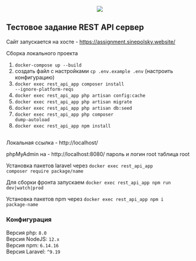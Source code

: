 <p align="center"><img src="https://laravel.com/assets/img/components/logo-laravel.svg"></p>

## Тестовое задание REST API сервер

Сайт запускается на хосте - https://assignment.sinepolsky.website/

Сборка локального проекта

1) <code>docker-compose up --build</code>
2) создать файл с настройками <code>cp .env.example .env</code> (настроить конфигурацию)
3) <code>docker exec rest_api_app composer install --ignore-platform-reqs</code>
4) <code>docker exec rest_api_app php artisan config:cache</code>
5) <code>docker exec rest_api_app php artisan migrate</code>
6) <code>docker exec rest_api_app php artisan db:seed</code>
7) <code>docker exec rest_api_app php composer dump-autoload</code>
8) <code>docker exec rest_api_app npm install</code>

##

Локальная ссылка - http://localhost/

phpMyAdmin на - http://localhost:8080/ пароль и логин root таблица root

Установка пакетов laravel через <code>docker exec rest_api_app composer require package/name</code>

Для сборки фронта запускаем <code>docker exec rest_api_app npm run dev|watch|prod</code>

Установка пакетов npm через <code>docker exec rest_api_app npm i package-name</code>

### Конфигурация

Версия php: <code>8.0</code><br>
Версия NodeJS: <code>12.x</code><br>
Версия npm: <code>6.14.16</code><br>
Версия Laravel: <code>^9.19</code><br>
